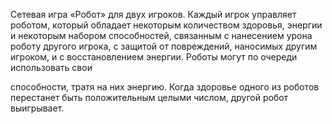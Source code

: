 Сетевая игра «Робот» для двух игроков. Каждый игрок управляет роботом, который обладает некоторым количеством здоровья, энергии и некоторым набором способностей, связанным с нанесением урона роботу другого игрока, с защитой от повреждений, наносимых другим игроком, и с восстановлением энергии. Роботы могут по очереди использовать свои

способности, тратя на них энергию. Когда здоровье одного из роботов перестанет быть положительным целыми числом, другой робот выигрывает.
